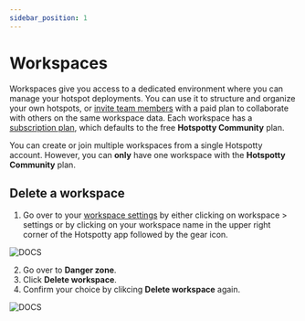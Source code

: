 ```yaml
---
sidebar_position: 1
---
```

# Workspaces

Workspaces give you access to a dedicated environment where you can manage your hotspot deployments. You can use it to structure and organize your own hotspots, or [invite team members](./settings#members) with a paid plan to collaborate with others on the same workspace data. Each workspace has a [subscription plan](/pricing), which defaults to the free **Hotspotty Community** plan.

You can create or join multiple workspaces from a single Hotspotty account. However, you can **only** have one workspace with the **Hotspotty Community** plan.

## Delete a workspace
1. Go over to your [workspace settings](https://app.hotspotty.net/workspace/settings/danger-zone) by either clicking on workspace > settings or by clicking on your workspace name in the upper right corner of the Hotspotty app followed by the gear icon.

![DOCS](/img/workspace/delete-workspace.png)

2. Go over to **Danger zone**.
3. Click **Delete workspace**.
4. Confirm your choice by clikcing **Delete workspace** again.

![DOCS](/img/workspace/delete-workspace-2.png)

